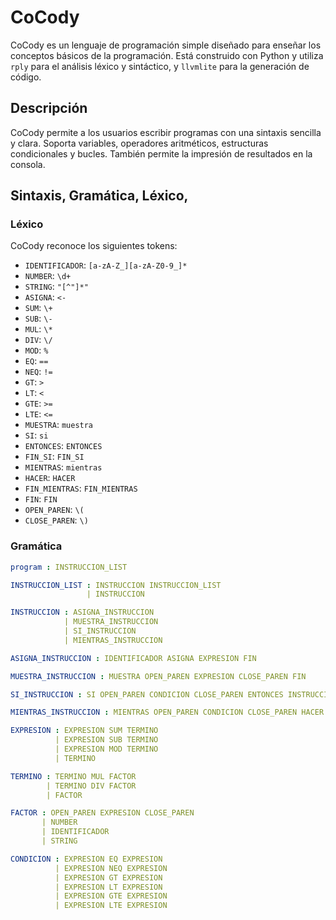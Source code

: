 # CoCody

CoCody es un lenguaje de programación simple diseñado para enseñar los conceptos básicos de la programación. Está construido con Python y utiliza `rply` para el análisis léxico y sintáctico, y `llvmlite` para la generación de código. 

## Descripción

CoCody permite a los usuarios escribir programas con una sintaxis sencilla y clara. Soporta variables, operadores aritméticos, estructuras condicionales y bucles. También permite la impresión de resultados en la consola.

## Sintaxis, Gramática, Léxico,

### Léxico

CoCody reconoce los siguientes tokens:

- `IDENTIFICADOR`: `[a-zA-Z_][a-zA-Z0-9_]*`
- `NUMBER`: `\d+`
- `STRING`: `"[^"]*"`
- `ASIGNA`: `<-`
- `SUM`: `\+`
- `SUB`: `\-`
- `MUL`: `\*`
- `DIV`: `\/`
- `MOD`: `%`
- `EQ`: `==`
- `NEQ`: `!=`
- `GT`: `>`
- `LT`: `<`
- `GTE`: `>=`
- `LTE`: `<=`
- `MUESTRA`: `muestra`
- `SI`: `si`
- `ENTONCES`: `ENTONCES`
- `FIN_SI`: `FIN_SI`
- `MIENTRAS`: `mientras`
- `HACER`: `HACER`
- `FIN_MIENTRAS`: `FIN_MIENTRAS`
- `FIN`: `FIN`
- `OPEN_PAREN`: `\(`
- `CLOSE_PAREN`: `\)`

### Gramática

```yaml
program : INSTRUCCION_LIST

INSTRUCCION_LIST : INSTRUCCION INSTRUCCION_LIST
                 | INSTRUCCION

INSTRUCCION : ASIGNA_INSTRUCCION
            | MUESTRA_INSTRUCCION
            | SI_INSTRUCCION
            | MIENTRAS_INSTRUCCION

ASIGNA_INSTRUCCION : IDENTIFICADOR ASIGNA EXPRESION FIN

MUESTRA_INSTRUCCION : MUESTRA OPEN_PAREN EXPRESION CLOSE_PAREN FIN

SI_INSTRUCCION : SI OPEN_PAREN CONDICION CLOSE_PAREN ENTONCES INSTRUCCION_LIST FIN_SI

MIENTRAS_INSTRUCCION : MIENTRAS OPEN_PAREN CONDICION CLOSE_PAREN HACER INSTRUCCION_LIST FIN_MIENTRAS

EXPRESION : EXPRESION SUM TERMINO
          | EXPRESION SUB TERMINO
          | EXPRESION MOD TERMINO
          | TERMINO

TERMINO : TERMINO MUL FACTOR
        | TERMINO DIV FACTOR
        | FACTOR

FACTOR : OPEN_PAREN EXPRESION CLOSE_PAREN
       | NUMBER
       | IDENTIFICADOR
       | STRING

CONDICION : EXPRESION EQ EXPRESION
          | EXPRESION NEQ EXPRESION
          | EXPRESION GT EXPRESION
          | EXPRESION LT EXPRESION
          | EXPRESION GTE EXPRESION
          | EXPRESION LTE EXPRESION
```
